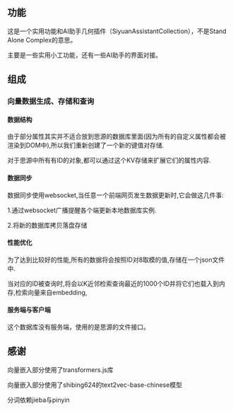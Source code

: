 ## 功能

这是一个实用功能和AI助手几何插件（SiyuanAssistantCollection），不是Stand Alone Complex的意思。

主要是一些实用小工功能，还有一些AI助手的界面对接。

## 组成

### 向量数据生成、存储和查询

#### 数据结构

由于部分属性其实并不适合放到思源的数据库里面(因为所有的自定义属性都会被渲染到DOM中),所以我们重新创建了一个新的键值对存储.

对于思源中所有有ID的对象,都可以通过这个KV存储来扩展它们的属性内容.

#### 数据同步

数据同步使用websocket,当任意一个前端网页发生数据更新时,它会做这几件事:

1.通过websocket广播提醒各个端更新本地数据库实例.

2.将新的数据库拷贝落盘存储

#### 性能优化

为了达到比较好的性能,所有的数据将会按照ID对8取模的值,存储在一个json文件中.

当对应的ID被查询时,将会以K近邻检索查询最近的1000个ID并将它们也载入到内存,检索向量来自embedding,


#### 服务端与客户端

这个数据库没有服务端，使用的是思源的文件接口。

## 感谢

向量嵌入部分使用了transformers.js库

向量嵌入部分使用了shibing624的text2vec-base-chinese模型

分词依赖jieba与pinyin